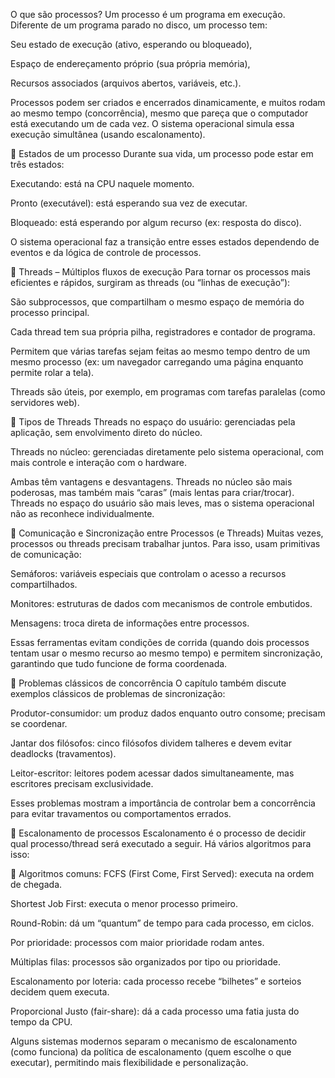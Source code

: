  O que são processos?
Um processo é um programa em execução. Diferente de um programa parado no disco, um processo tem:

Seu estado de execução (ativo, esperando ou bloqueado),

Espaço de endereçamento próprio (sua própria memória),

Recursos associados (arquivos abertos, variáveis, etc.).

Processos podem ser criados e encerrados dinamicamente, e muitos rodam ao mesmo tempo (concorrência), mesmo que pareça que o computador está executando um de cada vez. O sistema operacional simula essa execução simultânea (usando escalonamento).

🔹 Estados de um processo
Durante sua vida, um processo pode estar em três estados:

Executando: está na CPU naquele momento.

Pronto (executável): está esperando sua vez de executar.

Bloqueado: está esperando por algum recurso (ex: resposta do disco).

O sistema operacional faz a transição entre esses estados dependendo de eventos e da lógica de controle de processos.

🔹 Threads – Múltiplos fluxos de execução
Para tornar os processos mais eficientes e rápidos, surgiram as threads (ou “linhas de execução”):

São subprocessos, que compartilham o mesmo espaço de memória do processo principal.

Cada thread tem sua própria pilha, registradores e contador de programa.

Permitem que várias tarefas sejam feitas ao mesmo tempo dentro de um mesmo processo (ex: um navegador carregando uma página enquanto permite rolar a tela).

Threads são úteis, por exemplo, em programas com tarefas paralelas (como servidores web).

🔹 Tipos de Threads
Threads no espaço do usuário: gerenciadas pela aplicação, sem envolvimento direto do núcleo.

Threads no núcleo: gerenciadas diretamente pelo sistema operacional, com mais controle e interação com o hardware.

Ambas têm vantagens e desvantagens. Threads no núcleo são mais poderosas, mas também mais “caras” (mais lentas para criar/trocar). Threads no espaço do usuário são mais leves, mas o sistema operacional não as reconhece individualmente.

🔹 Comunicação e Sincronização entre Processos (e Threads)
Muitas vezes, processos ou threads precisam trabalhar juntos. Para isso, usam primitivas de comunicação:

Semáforos: variáveis especiais que controlam o acesso a recursos compartilhados.

Monitores: estruturas de dados com mecanismos de controle embutidos.

Mensagens: troca direta de informações entre processos.

Essas ferramentas evitam condições de corrida (quando dois processos tentam usar o mesmo recurso ao mesmo tempo) e permitem sincronização, garantindo que tudo funcione de forma coordenada.

🔹 Problemas clássicos de concorrência
O capítulo também discute exemplos clássicos de problemas de sincronização:

Produtor-consumidor: um produz dados enquanto outro consome; precisam se coordenar.

Jantar dos filósofos: cinco filósofos dividem talheres e devem evitar deadlocks (travamentos).

Leitor-escritor: leitores podem acessar dados simultaneamente, mas escritores precisam exclusividade.

Esses problemas mostram a importância de controlar bem a concorrência para evitar travamentos ou comportamentos errados.

🔹 Escalonamento de processos
Escalonamento é o processo de decidir qual processo/thread será executado a seguir. Há vários algoritmos para isso:

🧮 Algoritmos comuns:
FCFS (First Come, First Served): executa na ordem de chegada.

Shortest Job First: executa o menor processo primeiro.

Round-Robin: dá um “quantum” de tempo para cada processo, em ciclos.

Por prioridade: processos com maior prioridade rodam antes.

Múltiplas filas: processos são organizados por tipo ou prioridade.

Escalonamento por loteria: cada processo recebe “bilhetes” e sorteios decidem quem executa.

Proporcional Justo (fair-share): dá a cada processo uma fatia justa do tempo da CPU.

Alguns sistemas modernos separam o mecanismo de escalonamento (como funciona) da política de escalonamento (quem escolhe o que executar), permitindo mais flexibilidade e personalização.
